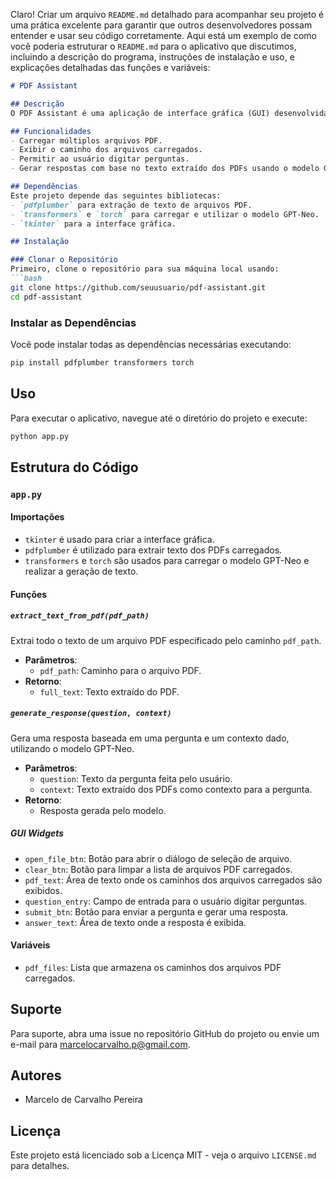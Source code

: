 Claro! Criar um arquivo `README.md` detalhado para acompanhar seu projeto é uma prática excelente para garantir que outros desenvolvedores possam entender e usar seu código corretamente. Aqui está um exemplo de como você poderia estruturar o `README.md` para o aplicativo que discutimos, incluindo a descrição do programa, instruções de instalação e uso, e explicações detalhadas das funções e variáveis:

```markdown
# PDF Assistant

## Descrição
O PDF Assistant é uma aplicação de interface gráfica (GUI) desenvolvida em Python que permite aos usuários carregar arquivos PDF, extrair seu texto e fazer perguntas baseadas no texto extraído. O programa utiliza o modelo GPT-Neo da EleutherAI para gerar respostas às perguntas feitas, proporcionando uma ferramenta interativa para análise e consulta de documentos.

## Funcionalidades
- Carregar múltiplos arquivos PDF.
- Exibir o caminho dos arquivos carregados.
- Permitir ao usuário digitar perguntas.
- Gerar respostas com base no texto extraído dos PDFs usando o modelo GPT-Neo.

## Dependências
Este projeto depende das seguintes bibliotecas:
- `pdfplumber` para extração de texto de arquivos PDF.
- `transformers` e `torch` para carregar e utilizar o modelo GPT-Neo.
- `tkinter` para a interface gráfica.

## Instalação

### Clonar o Repositório
Primeiro, clone o repositório para sua máquina local usando:
```bash
git clone https://github.com/seuusuario/pdf-assistant.git
cd pdf-assistant
```

### Instalar as Dependências
Você pode instalar todas as dependências necessárias executando:
```bash
pip install pdfplumber transformers torch
```

## Uso
Para executar o aplicativo, navegue até o diretório do projeto e execute:
```bash
python app.py
```

## Estrutura do Código

### `app.py`

#### Importações
- `tkinter` é usado para criar a interface gráfica.
- `pdfplumber` é utilizado para extrair texto dos PDFs carregados.
- `transformers` e `torch` são usados para carregar o modelo GPT-Neo e realizar a geração de texto.

#### Funções

##### `extract_text_from_pdf(pdf_path)`
Extrai todo o texto de um arquivo PDF especificado pelo caminho `pdf_path`.
- **Parâmetros**:
  - `pdf_path`: Caminho para o arquivo PDF.
- **Retorno**:
  - `full_text`: Texto extraído do PDF.

##### `generate_response(question, context)`
Gera uma resposta baseada em uma pergunta e um contexto dado, utilizando o modelo GPT-Neo.
- **Parâmetros**:
  - `question`: Texto da pergunta feita pelo usuário.
  - `context`: Texto extraído dos PDFs como contexto para a pergunta.
- **Retorno**:
  - Resposta gerada pelo modelo.

##### GUI Widgets
- `open_file_btn`: Botão para abrir o diálogo de seleção de arquivo.
- `clear_btn`: Botão para limpar a lista de arquivos PDF carregados.
- `pdf_text`: Área de texto onde os caminhos dos arquivos carregados são exibidos.
- `question_entry`: Campo de entrada para o usuário digitar perguntas.
- `submit_btn`: Botão para enviar a pergunta e gerar uma resposta.
- `answer_text`: Área de texto onde a resposta é exibida.

#### Variáveis
- `pdf_files`: Lista que armazena os caminhos dos arquivos PDF carregados.

## Suporte
Para suporte, abra uma issue no repositório GitHub do projeto ou envie um e-mail para marcelocarvalho.p@gmail.com.

## Autores
- Marcelo de Carvalho Pereira

## Licença
Este projeto está licenciado sob a Licença MIT - veja o arquivo `LICENSE.md` para detalhes.
```

